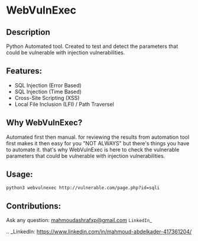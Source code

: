 # WebVulnExec


## Description
Python Automated tool. Created to test and detect the parameters that could be vulnerable with injection vulnerabilities.

## Features:
- SQL Injection (Error Based)
- SQL Injection (Time Based)
- Cross-Site Scripting (XSS)
- Local File Inclusion (LFI) / Path Traversel

## Why WebVulnExec?
Automated first then manual. for reviewing the results from automation tool first makes it then easy for you "NOT ALWAYS" but there's things 
you have to automate it. that's why WebVulnExec is here to check the vulnerable parameters that could be vulnerable with injection vulnerabilities.

## Usage:
`python3 webvulnexec http://vulnerable.com/page.php?id=sqli`

## Contributions:
Ask any question: mahmoudashrafxp@gmail.com
`LinkedIn`_

.. _LinkedIn: https://www.linkedin.com/in/mahmoud-abdelkader-417361204/
